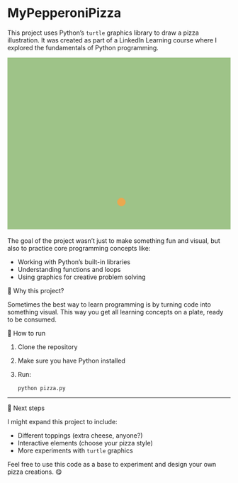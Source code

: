 # MyPepperoniPizza

This project uses Python’s `turtle` graphics library to draw a pizza illustration. It was created as part of a LinkedIn Learning course where I explored the fundamentals of Python programming.

![Pizza Animation](assets/MyPepperoniPizza.gif)

The goal of the project wasn’t just to make something fun and visual, but also to practice core programming concepts like:

* Working with Python’s built-in libraries
* Understanding functions and loops
* Using graphics for creative problem solving

🎯 Why this project?

Sometimes the best way to learn programming is by turning code into something visual. This way you get all learning concepts on a plate, ready to be consumed.

🚀 How to run

1. Clone the repository
2. Make sure you have Python installed
3. Run:

   ```bash
   python pizza.py
   ```

---

🌱 Next steps

I might expand this project to include:

* Different toppings (extra cheese, anyone?)
* Interactive elements (choose your pizza style)
* More experiments with `turtle` graphics

Feel free to use this code as a base to experiment and design your own pizza creations. 😋
